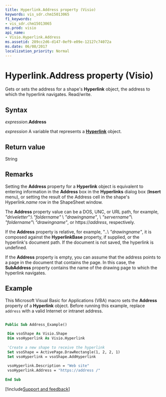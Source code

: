 ```yaml
---
title: Hyperlink.Address property (Visio)
keywords: vis_sdr.chm15013065
f1_keywords:
- vis_sdr.chm15013065
ms.prod: visio
api_name:
- Visio.Hyperlink.Address
ms.assetid: 289cc2d6-d147-0ef9-e09e-12127c74072a
ms.date: 06/08/2017
localization_priority: Normal
---
```



# Hyperlink.Address property (Visio)

Gets or sets the address for a shape's **Hyperlink** object, the address to which the hyperlink navigates. Read/write.


## Syntax

_expression_.**Address**

_expression_ A variable that represents a **[Hyperlink](Visio.Hyperlink.md)** object.


## Return value

String


## Remarks

Setting the **Address** property for a **Hyperlink** object is equivalent to entering information in the **Address** box in the **Hyperlinks** dialog box (**Insert** menu), or setting the result of the Address cell in the shape's Hyperlink._name_ row in the ShapeSheet window.

The **Address** property value can be a DOS, UNC, or URL path, for example, _"driveletter"_:\ _"foldername"_ \ _"drawingname"_, \\ _"servername"_\ _"foldername"_\ _"drawingname"_, or https://_address_, respectively.

If the **Address** property is relative, for example, "..\ _"drawingname"_, it is composed against the **HyperlinkBase** property, if supplied, or the hyperlink's document path. If the document is not saved, the hyperlink is undefined.

If the **Address** property is empty, you can assume that the address points to a page in the document that contains the page. In this case, the **SubAddress** property contains the name of the drawing page to which the hyperlink navigates.


## Example

This Microsoft Visual Basic for Applications (VBA) macro sets the **Address** property of a **Hyperlink** object. Before running this example, replace `address` with a valid Internet or intranet address.


```vb
 
Public Sub Address_Example() 
 
 Dim vsoShape As Visio.Shape 
 Dim vsoHyperlink As Visio.Hyperlink 
 
 'Create a new shape to receive the hyperlink 
 Set vsoShape = ActivePage.DrawRectangle(1, 2, 2, 1) 
 Set vsoHyperlink = vsoShape.AddHyperlink 
 
 vsoHyperlink.Description = "Web site" 
 vsoHyperlink.Address = "https://address /" 
 
End Sub
```

[!include[Support and feedback](~/includes/feedback-boilerplate.md)]